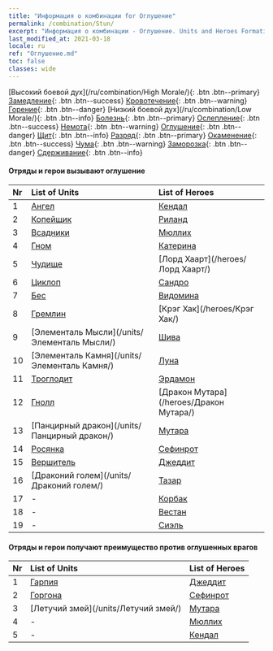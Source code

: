 ```yaml
---
title: "Информация о комбинации for Оглушение"
permalink: /combination/Stun/
excerpt: "Информация о комбинации - Оглушение. Units and Heroes Formation."
last_modified_at: 2021-03-18
locale: ru
ref: "Оглушение.md"
toc: false
classes: wide
---
```


  [Высокий боевой дух](/ru/combination/High Morale/){: .btn .btn--primary} [Замедление](/ru/combination/Slow/){: .btn .btn--success} [Кровотечение](/ru/combination/Bleeding/){: .btn .btn--warning} [Горение](/ru/combination/Burning/){: .btn .btn--danger} [Низкий боевой дух](/ru/combination/Low Morale/){: .btn .btn--info} [Болезнь](/ru/combination/Disease/){: .btn .btn--primary} [Ослепление](/ru/combination/Blind/){: .btn .btn--success} [Немота](/ru/combination/Silence/){: .btn .btn--warning} [Оглушение](/ru/combination/Stun/){: .btn .btn--danger} [Щит](/ru/combination/Shield/){: .btn .btn--info} [Разряд](/ru/combination/Static/){: .btn .btn--primary} [Окаменение](/ru/combination/Petrify/){: .btn .btn--success} [Чума](/ru/combination/Plague/){: .btn .btn--warning} [Заморозка](/ru/combination/Freeze/){: .btn .btn--danger} [Сдерживание](/ru/combination/Deterrence/){: .btn .btn--info} 


#### Отряды и герои вызывают оглушение

  | Nr |  List of Units  | List of Heroes | 
  |:---|:----------------|:---------------| 
  | 1 | [Ангел](/units/Ангел/) | [Кендал](/heroes/Кендал/) |
  | 2 | [Копейщик](/units/Копейщик/) | [Риланд](/heroes/Риланд/) |
  | 3 | [Всадники](/units/Всадники/) | [Мюллих](/heroes/Мюллих/) |
  | 4 | [Гном](/units/Гном/) | [Катерина](/heroes/Катерина/) |
  | 5 | [Чудище](/units/Чудище/) | [Лорд Хаарт](/heroes/Лорд Хаарт/) |
  | 6 | [Циклоп](/units/Циклоп/) | [Сандро](/heroes/Сандро/) |
  | 7 | [Бес](/units/Бес/) | [Видомина](/heroes/Видомина/) |
  | 8 | [Гремлин](/units/Гремлин/) | [Крэг Хак](/heroes/Крэг Хак/) |
  | 9 | [Элементаль Мысли](/units/Элементаль Мысли/) | [Шива](/heroes/Шива/) |
  | 10 | [Элементаль Камня](/units/Элементаль Камня/) | [Луна](/heroes/Луна/) |
  | 11 | [Троглодит](/units/Троглодит/) | [Эрдамон](/heroes/Эрдамон/) |
  | 12 | [Гнолл](/units/Гнолл/) | [Дракон Мутара](/heroes/Дракон Мутара/) |
  | 13 | [Панцирный дракон](/units/Панцирный дракон/) | [Мутара](/heroes/Мутара/) |
  | 14 | [Росянка](/units/Росянка/) | [Сефинрот](/heroes/Сефинрот/) |
  | 15 | [Вершитель](/units/Вершитель/) | [Джеддит](/heroes/Джеддит/) |
  | 16 | [Драконий голем](/units/Драконий голем/) | [Тазар](/heroes/Тазар/) |
  | 17 | - | [Корбак](/heroes/Корбак/) |
  | 18 | - | [Вестан](/heroes/Вестан/) |
  | 19 | - | [Сиэль](/heroes/Сиэль/) |


#### Отряды и герои получают преимущество против оглушенных врагов

  | Nr |  List of Units  | List of Heroes | 
  |:---|:----------------|:---------------| 
  | 1 | [Гарпия](/units/Гарпия/) | [Джеддит](/heroes/Джеддит/) |
  | 2 | [Горгона](/units/Горгона/) | [Сефинрот](/heroes/Сефинрот/) |
  | 3 | [Летучий змей](/units/Летучий змей/) | [Мутара](/heroes/Мутара/) |
  | 4 | - | [Мюллих](/heroes/Мюллих/) |
  | 5 | - | [Кендал](/heroes/Кендал/) |
